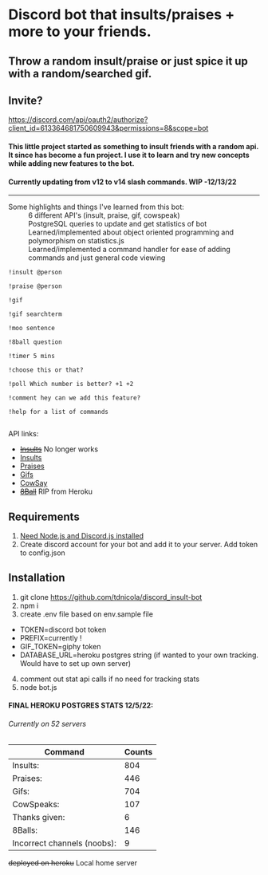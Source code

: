 # Discord bot that insults/praises + more to your friends.

## Throw a random insult/praise or just spice it up with a random/searched gif.

## Invite?

https://discord.com/api/oauth2/authorize?client_id=613364681750609943&permissions=8&scope=bot

#### This little project started as something to insult friends with a random api. It since has become a fun project. I use it to learn and try new concepts while adding new features to the bot.

#### Currently updating from v12 to v14 slash commands. WIP -12/13/22

---

<dl>
  <dt>Some highlights and things I've learned from this bot:</dt>

  <dd>6 different API's (insult, praise, gif, cowspeak)</dd>
  <dd>PostgreSQL queries to update and get statistics of bot</dd>
  <dd>Learned/implemented about object oriented programming and polymorphism on statistics.js</dd>
  <dd>Learned/implemented a command handler for ease of adding commands and just general code viewing</dd>
</dl>

```
!insult @person

!praise @person

!gif

!gif searchterm

!moo sentence

!8ball question

!timer 5 mins

!choose this or that?

!poll Which number is better? +1 +2

!comment hey can we add this feature?

!help for a list of commands


```

API links:

-   ~~[Insults](https://rapidapi.com/Lakerolmaker/api/insult-generator/endpoints)~~ No longer works
-   [Insults](https://insult.mattbas.org/api/insult)
-   [Praises](https://complimentr.com/api)
-   [Gifs](https://api.giphy.com/v1/gifs/random)
-   [CowSay](http://cowsay.morecode.org/)
-   ~~[8Ball](https://8ball.delegator.com/)~~ RIP from Heroku

## Requirements

1. [Need Node.js and Discord.js installed](https://discordjs.guide/preparations/#installing-node-js)
2. Create discord account for your bot and add it to your server. Add token to config.json

## Installation

1. git clone https://github.com/tdnicola/discord_insult-bot
2. npm i
3. create .env file based on env.sample file

-   TOKEN=discord bot token
-   PREFIX=currently !
-   GIF_TOKEN=giphy token
-   DATABASE_URL=heroku postgres string (if wanted to your own tracking. Would have to set up own server)

4. comment out stat api calls if no need for tracking stats
5. node bot.js

#### FINAL HEROKU POSTGRES STATS 12/5/22:

###### Currently on 52 servers

| Command                     | Counts |
| --------------------------- | ------ |
| Insults:                    | 804    |
| Praises:                    | 446    |
| Gifs:                       | 704    |
| CowSpeaks:                  | 107    |
| Thanks given:               | 6      |
| 8Balls:                     | 146    |
| Incorrect channels (noobs): | 9      |

~~deployed on heroku~~ Local home server
